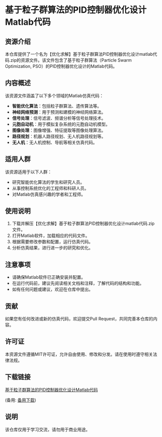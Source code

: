 # 基于粒子群算法的PID控制器优化设计Matlab代码

## 资源介绍

本仓库提供了一个名为【优化求解】基于粒子群算法PID控制器优化设计matlab代码.zip的资源文件。该文件包含了基于粒子群算法（Particle Swarm Optimization, PSO）的PID控制器优化设计的Matlab代码。

## 内容概述

该资源文件涵盖了以下多个领域的Matlab仿真代码：

- **智能优化算法**：包括粒子群算法、遗传算法等。
- **神经网络预测**：用于预测和建模的神经网络算法。
- **信号处理**：信号滤波、频谱分析等信号处理技术。
- **元胞自动机**：用于模拟复杂系统的元胞自动机模型。
- **图像处理**：图像增强、特征提取等图像处理算法。
- **路径规划**：机器人路径规划、无人机路径规划等。
- **无人机**：无人机控制、导航等相关仿真代码。

## 适用人群

该资源适用于以下人群：

- 研究智能优化算法的学生和研究人员。
- 从事控制系统优化的工程师和科研人员。
- 对Matlab仿真感兴趣的学者和工程师。

## 使用说明

1. 下载并解压【优化求解】基于粒子群算法PID控制器优化设计matlab代码.zip文件。
2. 打开Matlab软件，加载相应的代码文件。
3. 根据需要修改参数和配置，运行仿真代码。
4. 分析仿真结果，进行进一步的研究和优化。

## 注意事项

- 请确保Matlab软件已正确安装并配置。
- 在运行代码前，建议先阅读相关文档和注释，了解代码的结构和功能。
- 如有任何问题或建议，欢迎在仓库中提出。

## 贡献

如果您有任何改进或新的仿真代码，欢迎提交Pull Request，共同完善本仓库的内容。

## 许可证

本资源文件遵循MIT许可证，允许自由使用、修改和分发。请在使用时遵守相关法律法规。

## 下载链接
[基于粒子群算法的PID控制器优化设计Matlab代码](https://pan.quark.cn/s/2dbad46a7bd2) 

(备用: [备用下载](https://pan.baidu.com/s/1GP4O91fHx_xKmFOe13CCdw?pwd=1234))

## 说明

该仓库仅用于学习交流，请勿用于商业用途。
